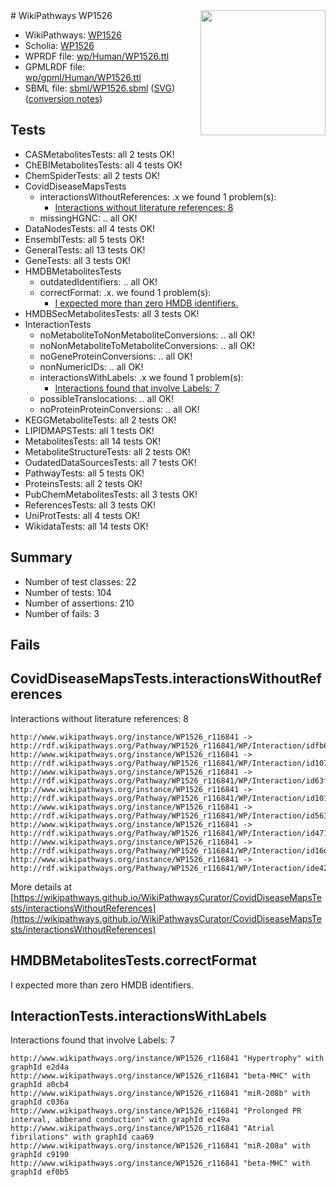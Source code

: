 <img style="float: right; width: 200px" src="../logo.png" />
# WikiPathways WP1526

* WikiPathways: [WP1526](https://identifiers.org/wikipathways:WP1526)
* Scholia: [WP1526](https://scholia.toolforge.org/wikipathways/WP1526)
* WPRDF file: [wp/Human/WP1526.ttl](../wp/Human/WP1526.ttl)
* GPMLRDF file: [wp/gpml/Human/WP1526.ttl](../wp/gpml/Human/WP1526.ttl)
* SBML file: [sbml/WP1526.sbml](../sbml/WP1526.sbml) ([SVG](../sbml/WP1526.svg)) ([conversion notes](../sbml/WP1526.txt))

## Tests
* CASMetabolitesTests: all 2 tests OK!
* ChEBIMetabolitesTests: all 4 tests OK!
* ChemSpiderTests: all 2 tests OK!
* CovidDiseaseMapsTests
    * interactionsWithoutReferences: .x we found 1 problem(s):
        * [Interactions without literature references: 8](#2e295936)
    * missingHGNC: .. all OK!
* DataNodesTests: all 4 tests OK!
* EnsemblTests: all 5 tests OK!
* GeneralTests: all 13 tests OK!
* GeneTests: all 3 tests OK!
* HMDBMetabolitesTests
    * outdatedIdentifiers: .. all OK!
    * correctFormat: .x. we found 1 problem(s):
        * [I expected more than zero HMDB identifiers.](#ad154c1e)
* HMDBSecMetabolitesTests: all 3 tests OK!
* InteractionTests
    * noMetaboliteToNonMetaboliteConversions: .. all OK!
    * noNonMetaboliteToMetaboliteConversions: .. all OK!
    * noGeneProteinConversions: .. all OK!
    * nonNumericIDs: .. all OK!
    * interactionsWithLabels: .x we found 1 problem(s):
        * [Interactions found that involve Labels: 7](#630d267e)
    * possibleTranslocations: .. all OK!
    * noProteinProteinConversions: .. all OK!
* KEGGMetaboliteTests: all 2 tests OK!
* LIPIDMAPSTests: all 1 tests OK!
* MetabolitesTests: all 14 tests OK!
* MetaboliteStructureTests: all 2 tests OK!
* OudatedDataSourcesTests: all 7 tests OK!
* PathwayTests: all 5 tests OK!
* ProteinsTests: all 2 tests OK!
* PubChemMetabolitesTests: all 3 tests OK!
* ReferencesTests: all 3 tests OK!
* UniProtTests: all 4 tests OK!
* WikidataTests: all 14 tests OK!


## Summary

* Number of test classes: 22
* Number of tests: 104
* Number of assertions: 210
* Number of fails: 3

## Fails

<a name="2e295936" />

## CovidDiseaseMapsTests.interactionsWithoutReferences

Interactions without literature references: 8
```
http://www.wikipathways.org/instance/WP1526_r116841 -> http://rdf.wikipathways.org/Pathway/WP1526_r116841/WP/Interaction/idfb60d04c
http://www.wikipathways.org/instance/WP1526_r116841 -> http://rdf.wikipathways.org/Pathway/WP1526_r116841/WP/Interaction/id10796641
http://www.wikipathways.org/instance/WP1526_r116841 -> http://rdf.wikipathways.org/Pathway/WP1526_r116841/WP/Interaction/id63fc196a
http://www.wikipathways.org/instance/WP1526_r116841 -> http://rdf.wikipathways.org/Pathway/WP1526_r116841/WP/Interaction/id101ed129
http://www.wikipathways.org/instance/WP1526_r116841 -> http://rdf.wikipathways.org/Pathway/WP1526_r116841/WP/Interaction/id563ec578
http://www.wikipathways.org/instance/WP1526_r116841 -> http://rdf.wikipathways.org/Pathway/WP1526_r116841/WP/Interaction/id471728c8
http://www.wikipathways.org/instance/WP1526_r116841 -> http://rdf.wikipathways.org/Pathway/WP1526_r116841/WP/Interaction/id16d201f3
http://www.wikipathways.org/instance/WP1526_r116841 -> http://rdf.wikipathways.org/Pathway/WP1526_r116841/WP/Interaction/ide42a4c71
```

More details at [https://wikipathways.github.io/WikiPathwaysCurator/CovidDiseaseMapsTests/interactionsWithoutReferences](https://wikipathways.github.io/WikiPathwaysCurator/CovidDiseaseMapsTests/interactionsWithoutReferences)

<a name="ad154c1e" />

## HMDBMetabolitesTests.correctFormat

I expected more than zero HMDB identifiers.
<a name="630d267e" />

## InteractionTests.interactionsWithLabels

Interactions found that involve Labels: 7
```
http://www.wikipathways.org/instance/WP1526_r116841 "Hypertrophy" with graphId e2d4a
http://www.wikipathways.org/instance/WP1526_r116841 "beta-MHC" with graphId a0cb4
http://www.wikipathways.org/instance/WP1526_r116841 "miR-208b" with graphId c036a
http://www.wikipathways.org/instance/WP1526_r116841 "Prolonged PR interval, abberand conduction" with graphId ec49a
http://www.wikipathways.org/instance/WP1526_r116841 "Atrial fibrilations" with graphId caa69
http://www.wikipathways.org/instance/WP1526_r116841 "miR-208a" with graphId c9190
http://www.wikipathways.org/instance/WP1526_r116841 "beta-MHC" with graphId ef0b5
```

